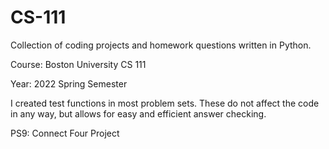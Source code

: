 # CS-111
Collection of coding projects and homework questions written in Python. 

Course: Boston University CS 111

Year: 2022 Spring Semester

I created test functions in most problem sets. These do not affect the code in any way, but allows for easy and efficient answer checking.

PS9: Connect Four Project
